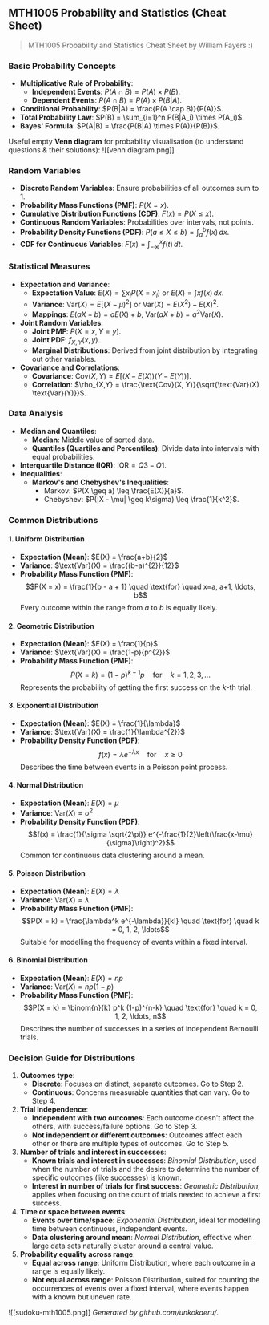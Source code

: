 ## MTH1005 Probability and Statistics (Cheat Sheet)

> MTH1005 Probability and Statistics Cheat Sheet by William Fayers :)

### Basic Probability Concepts

- **Multiplicative Rule of Probability**:
	- **Independent Events**: $P(A \cap B) = P(A) \times P(B)$.
	- **Dependent Events**: $P(A \cap B) = P(A) \times P(B|A)$.
- **Conditional Probability**: $P(B|A) = \frac{P(A \cap B)}{P(A)}$.
- **Total Probability Law**: $P(B) = \sum_{i=1}^n P(B|A_i) \times P(A_i)$.
- **Bayes' Formula**: $P(A|B) = \frac{P(B|A) \times P(A)}{P(B)}$.

Useful empty **Venn diagram** for probability visualisation (to understand questions & their solutions):
![[venn diagram.png]]

### Random Variables

- **Discrete Random Variables**: Ensure probabilities of all outcomes sum to 1.
- **Probability Mass Functions (PMF)**: $P(X = x)$.
- **Cumulative Distribution Functions (CDF)**: $F(x) = P(X \leq x)$.
- **Continuous Random Variables**: Probabilities over intervals, not points.
- **Probability Density Functions (PDF)**: $P(a \leq X \leq b) = \int_a^b f(x) \, dx$.
- **CDF for Continuous Variables**: $F(x) = \int_{-\infty}^x f(t) \, dt$.

### Statistical Measures

- **Expectation and Variance**:
	- **Expectation Value**: $E(X) = \sum x_i P(X = x_i)$ or $E(X) = \int x f(x) \, dx$.
	- **Variance**: $\text{Var}(X) = E[(X - \mu)^2]$ or $\text{Var}(X)=E(X^{2})-E(X)^{2}$.
	- **Mappings**: $E(aX+b)=aE(X)+b$, $\text{Var}(aX+b)=a^{2}\text{Var}(X)$.
- **Joint Random Variables**:
	- **Joint PMF**: $P(X = x, Y = y)$.
	- **Joint PDF**: $f_{X,Y}(x, y)$.
	- **Marginal Distributions**: Derived from joint distribution by integrating out other variables.
- **Covariance and Correlations**:
	- **Covariance**: $\text{Cov}(X, Y) = E[(X - E(X))(Y - E(Y))]$.
	- **Correlation**: $\rho_{X,Y} = \frac{\text{Cov}(X, Y)}{\sqrt{\text{Var}(X) \text{Var}(Y)}}$.

### Data Analysis

- **Median and Quantiles**:
	- **Median**: Middle value of sorted data.
	- **Quantiles (Quartiles and Percentiles)**: Divide data into intervals with equal probabilities.
- **Interquartile Distance (IQR)**: $\text{IQR} = Q3 - Q1$.
- **Inequalities**:
	- **Markov's and Chebyshev's Inequalities**:
		- Markov: $P(X \geq a) \leq \frac{E(X)}{a}$.
		- Chebyshev: $P(|X - \mu| \geq k\sigma) \leq \frac{1}{k^2}$.

### Common Distributions

#### 1. **Uniform Distribution**

- **Expectation (Mean)**: $E(X) = \frac{a+b}{2}$
- **Variance**: $\text{Var}(X) = \frac{(b-a)^{2}}{12}$
- **Probability Mass Function (PMF)**: 
  $$P(X = x) = \frac{1}{b - a + 1} \quad \text{for} \quad x=a, a+1, \ldots, b$$
  Every outcome within the range from $a$ to $b$ is equally likely.

#### 2. **Geometric Distribution**

- **Expectation (Mean)**: $E(X) = \frac{1}{p}$
- **Variance**: $\text{Var}(X) = \frac{1-p}{p^{2}}$
- **Probability Mass Function (PMF)**: 
  $$P(X = k) = (1-p)^{k-1} p \quad \text{for} \quad k = 1, 2, 3, \ldots$$
  Represents the probability of getting the first success on the $k$-th trial.

#### 3. **Exponential Distribution**

- **Expectation (Mean)**: $E(X) = \frac{1}{\lambda}$
- **Variance**: $\text{Var}(X) = \frac{1}{\lambda^{2}}$
- **Probability Density Function (PDF)**: 
  $$f(x) = \lambda e^{-\lambda x} \quad \text{for} \quad x \geq 0$$
  Describes the time between events in a Poisson point process.

#### 4. **Normal Distribution**

- **Expectation (Mean)**: $E(X) = \mu$
- **Variance**: $\text{Var}(X) = \sigma^{2}$
- **Probability Density Function (PDF)**: 
  $$f(x) = \frac{1}{\sigma \sqrt{2\pi}} e^{-\frac{1}{2}\left(\frac{x-\mu}{\sigma}\right)^2}$$
  Common for continuous data clustering around a mean.

#### 5. **Poisson Distribution**

- **Expectation (Mean)**: $E(X) = \lambda$
- **Variance**: $\text{Var}(X) = \lambda$
- **Probability Mass Function (PMF)**: 
  $$P(X = k) = \frac{\lambda^k e^{-\lambda}}{k!} \quad \text{for} \quad k = 0, 1, 2, \ldots$$
  Suitable for modelling the frequency of events within a fixed interval.

#### 6. **Binomial Distribution**

- **Expectation (Mean)**: $E(X) = np$
- **Variance**: $\text{Var}(X) = np(1-p)$
- **Probability Mass Function (PMF)**: 
  $$P(X = k) = \binom{n}{k} p^k (1-p)^{n-k} \quad \text{for} \quad k = 0, 1, 2, \ldots, n$$
  Describes the number of successes in a series of independent Bernoulli trials.

### Decision Guide for Distributions

1. **Outcomes type**:
   - **Discrete**: Focuses on distinct, separate outcomes. Go to Step 2.
   - **Continuous**: Concerns measurable quantities that can vary. Go to Step 4.
2. **Trial Independence**:
   - **Independent with two outcomes**: Each outcome doesn't affect the others, with success/failure options. Go to Step 3.
   - **Not independent or different outcomes**: Outcomes affect each other or there are multiple types of outcomes. Go to Step 5.
3. **Number of trials and interest in successes**:
   - **Known trials and interest in successes**: *Binomial Distribution*, used when the number of trials and the desire to determine the number of specific outcomes (like successes) is known.
   - **Interest in number of trials for first success**: *Geometric Distribution*, applies when focusing on the count of trials needed to achieve a first success.
4. **Time or space between events**:
   - **Events over time/space**: *Exponential Distribution*, ideal for modelling time between continuous, independent events.
   - **Data clustering around mean**: *Normal Distribution*, effective when large data sets naturally cluster around a central value.
5. **Probability equality across range**:
   - **Equal across range**: Uniform Distribution, where each outcome in a range is equally likely.
   - **Not equal across range**: Poisson Distribution, suited for counting the occurrences of events over a fixed interval, where events happen with a known but uneven rate.

![[sudoku-mth1005.png]]
*Generated by github.com/unkokaeru/*.
